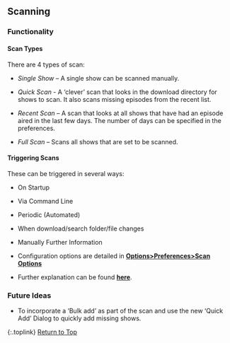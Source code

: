 <!-- START SCANNING -------------------------- -->
## Scanning

### Functionality

#### Scan Types
There are 4 types of scan:

* _Single Show_ – A single show can be scanned manually.

* _Quick Scan_ - A ‘clever’ scan that looks in the download directory for shows to scan. It also scans missing episodes from the recent list. <Recommended>

* _Recent Scan_ – A scan that looks at all shows that have had an episode aired in the last few days. The number of days can be specified in the preferences.

* _Full Scan_ – Scans all shows that are set to be scanned.

#### Triggering Scans

These can be triggered in several ways:

* On Startup

* Via Command Line

* Periodic (Automated)

* When download/search folder/file changes

* Manually Further Information

* Configuration options are detailed in [**Options>Preferences>Scan Options**](/manual/options/#the-scan-options-tab "Read about Scan Options")

* Further explanation can be found [**here**](/manual/user/#scan "Read about Scanning").

### Future Ideas
* To incorporate a ‘Bulk add’ as part of the scan and use the new ‘Quick Add’ Dialog to quickly add missing shows.

{:.toplink}
[Return to Top]()
<!-- END SCANNING ---------------------------- -->